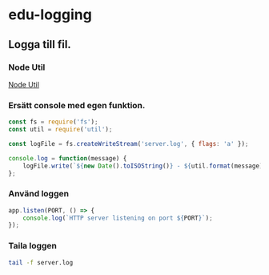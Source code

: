 # edu-logging

## Logga till fil.

### Node Util 
[Node Util](https://nodejs.org/api/util.html)

### Ersätt console med egen funktion.

```js
const fs = require('fs');
const util = require('util');

const logFile = fs.createWriteStream('server.log', { flags: 'a' });

console.log = function(message) {
    logFile.write(`${new Date().toISOString()} - ${util.format(message)}\n`);
};
```

### Använd loggen

```js
app.listen(PORT, () => {
    console.log(`HTTP server listening on port ${PORT}`);
});
```

### Taila loggen

```bash
tail -f server.log
```
